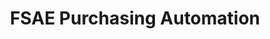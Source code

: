 ---
layout: project
title: FSAE Purchasing Automation
description: Purchasing System for FSAE
technologies: [None now]
image: /assets/images/.jpg
---